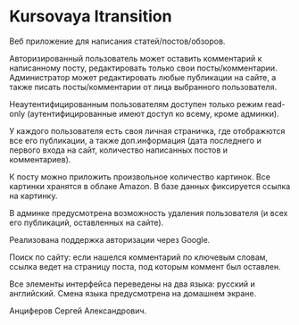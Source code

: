 # Kursovaya Itransition
Веб приложение для написания статей/постов/обзоров. 

Авторизированный пользователь может оставить комментарий к написанному посту, редактировать только свои посты/комментарии. Администратор может редактировать любые публикации на сайте, а также писать посты/комментарии от лица выбранного пользователя. 

Неаутентифицированным пользователям доступен только режим read-only (аутентифицированные имеют доступ ко всему, кроме админки). 

У каждого пользователя есть своя личная страничка, где отображются все его публикации, а также доп.информация (дата последнего и первого входа на сайт, количество написанных постов и комментариев). 

К посту можно приложить произвольное количество картинок. Все картинки хранятся в облаке Amazon. В базе данных фиксируется ссылка на картинку. 

В админке предусмотрена возможность удаления пользователя (и всех его публикаций, оставленных на сайте). 

Реализована поддержка авторизации через Google. 

Поиск по сайту: если нашелся комментарий по ключевым словам, ссылка ведет на страницу поста, под которым коммент был оставлен. 

Все элементы интерфейса переведены на два языка: русский и английский. Смена языка предусмотрена на домашнем экране. 

Анциферов Сергей Александрович.
